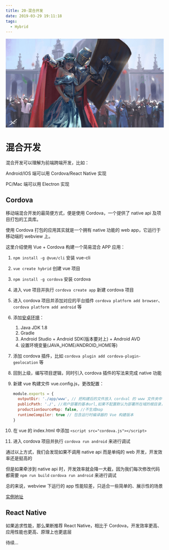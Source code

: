 ```yaml
---
title: 20-混合开发
date: 2019-03-29 19:11:18
tags:
  - Hybrid
---
```

<img src="/images/index/20.jpg" />
<!--more-->

# 混合开发

混合开发可以理解为前端跨端开发，比如：

Android/IOS 端可以用 Cordova/React Native 实现

PC/Mac 端可以用 Electron 实现

## Cordova

移动端混合开发的最简便方式，便是使用 Cordova，一个提供了 native api 及项目打包的工具库。

使用 Cordova 打包的应用其实就是一个拥有 native 功能的 web app，它运行于移动端的 webview 上。

这里介绍使用 Vue + Cordova 构建一个简易混合 APP 应用：

1. `npm install -g @vue/cli` 安装 vue-cli

2. `vue create hybrid` 创建 vue 项目

3. `npm install -g cordova` 安装 cordova

4. 进入 vue 项目并执行 `cordova create app` 新建 cordova 项目

5. 进入 cordova 项目并添加对应的平台插件 `cordova platform add browser`、`cordova platform add android` 等

6. 添加[安卓环境](https://cordova.apache.org/docs/en/latest/guide/platforms/android/index.html)：
    1. Java JDK 1.8
    2. Gradle
    3. Android Studio + Android SDK(版本要对上) + Android AVD
    4. 设置环境变量(JAVA_HOME/ANDROID_HOME等)

7. 添加 cordova 插件，比如 `cordova plugin add cordova-plugin-geolocation` 等

8. 回到上级，编写项目逻辑，同时引入 cordova 插件的写法来完成 native 功能

9. 新建 vue 构建文件 vue.config.js，更改配置：

    ```js
    module.exports = {
      outputDir: './app/www', // 把构建后的文件放入 cordval 的 www 文件夹中
      publicPath: './', //用户部署的基本url,如果不配置默认为部署所在域的根目录，如果不要部署到子路径，则需要配置该项。如果设为空，转移后的使用相对路径引用文件。并且将所有的css js都放到了根目录
      productionSourceMap: false, //不生成map
      runtimeCompiler: true // 包含运行时编译器的 Vue 构建版本
    }
    ```

10. 在 vue 的 index.html 中添加 `<script src="cordova.js"></script>`

11. 进入 cordova 项目并执行 `cordova run android` 来进行调试

通过以上方式，我们会发现如果不调用 native api 而是单纯的 web 开发，开发效率还是挺高的

但是如果牵涉到 native api 时，开发效率就会降一大截，因为我们每次修改代码都需要 `npm run build` `cordova run android` 来进行调试

总的来说，webview 下运行的 app 性能较差，只适合一些简单的、展示性的场景

[实例地址]()

## React Native

如果追求性能，那么果断推荐 React Native，相比于 Cordova，开发效率更高、应用性能也更高、原理上也更底层

待续...